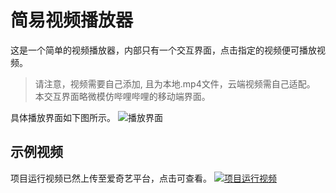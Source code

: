 # 简易视频播放器
这是一个简单的视频播放器，内部只有一个交互界面，点击指定的视频便可播放视频。
> 请注意，视频需要自己添加, 且为本地.mp4文件，云端视频需自己适配。
本交互界面略微模仿哔哩哔哩的移动端界面。

具体播放界面如下图所示。
![播放界面](https://github.com/HuangRunHua/Enjoy-Video-Together/blob/main/Enjoy%20Video%20Together/Resources/intro.png)

## 示例视频
项目运行视频已然上传至爱奇艺平台，点击可查看。
[![项目运行视频](https://github.com/HuangRunHua/Video-Player-Demo/blob/main/Enjoy%20Video%20Together/Resources/video.jpg)](http://m.iqiyi.com/v_zxak1wrkwo.html?social_platform=link&p1=2_22_221&_frd=r3T7FVFZY4WGpn7q8D4%2BAkJ9%2BJ7oBBAvUPij3aANcYjYQqueprX9X30sKyc4b9l0e5P56v1gQOJvo7dG47UKaJgWKFzgweqjN6nCt7WIngk%3D)
